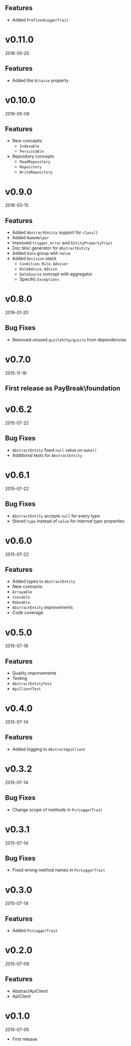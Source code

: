 ## Features
- Added `PrefixedLoggerTrait`

# v0.11.0
2016-05-20

## Features
- Added the `Bitwise` property

# v0.10.0
2016-05-09

## Features
- New concepts:
    - `Indexable`
    - `Persistable`
- Repository concepts
    - `ReadRepository`
    - `Repository`
    - `WriteRepository`

# v0.9.0
2016-03-15

## Features
- Added `AbstractEntity` support for `class[]`
- Added `NameHelper`
- Improved `trigger_error` and `EntityPropertyTrait`
- Doc bloc generator for `AbstractEntity`
- Added `Data` group with `Value`
- Added `Decision` stack
    - `Condition`, `Rule`, `Adviser`
    - `RuleAdvice`, `Advice`
    - `DataSource` concept with aggregator
    - Specific `Exceptions`

# v0.8.0
2016-01-20

## Bug Fixes
- Removed unused `guzzlehttp/guzzle` from dependencies

# v0.7.0
2015-11-16

## First release as PayBreak\foundation

# v0.6.2
2015-07-22

## Bug Fixes
- `AbstractEntity` fixed `null` value on `make()`
- Additional tests for `AbstractEntity`

# v0.6.1
2015-07-22

## Bug Fixes
- `AbstractEntity` accepts `null` for every type
- Stored `type` instead of `value` for *internal type* properties

# v0.6.0
2015-07-22

## Features
- Added types to `AbstractEntity`
- New contracts:
 - `Arrayable`
 - `Jsonable`
 - `Makeable`
- `AbstractEntity` improvements
- Code coverage

# v0.5.0
2015-07-18

## Features
- Quality improvements
- Testing
 - `AbstractEntityTest`
 - `ApiClientTest`

# v0.4.0
2015-07-14

## Features
- Added logging to `AbstractApiClient`

# v0.3.2
2015-07-14

## Bug Fixes
- Change scope of methods in `PsrLoggerTrait`

# v0.3.1
2015-07-14

## Bug Fixes
- Fixed wrong method names in `PsrLoggerTrait`

# v0.3.0
2015-07-14

## Features
- Added `PsrLoggerTrait`

# v0.2.0
2015-07-09

## Features
- AbstractApiClient
- ApiClient

# v0.1.0
2015-07-05
- First release

